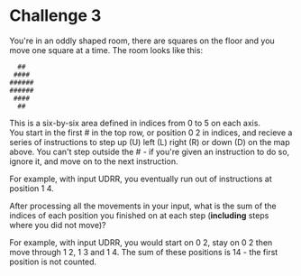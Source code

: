 # Challenge 3
You're in an oddly shaped room, there are squares on the floor and you move one square at a time. The room looks like this:  
  

      ##
     ####
    ######
    ######
     ####
      ##

  
  
This is a six-by-six area defined in indices from 0 to 5 on each axis.  
You start in the first # in the top row, or position 0 2 in indices, and recieve a series of instructions to step up (U) left (L) right (R) or down (D) on the map above. You can't step outside the # - if you're given an instruction to do so, ignore it, and move on to the next instruction.  
  
For example, with input UDRR, you eventually run out of instructions at position 1 4.  
  
After processing all the movements in your input, what is the sum of the indices of each position you finished on at each step (**including** steps where you did not move)?  
  
For example, with input UDRR, you would start on 0 2, stay on 0 2 then move through 1 2, 1 3 and 1 4. The sum of these positions is 14 - the first position is not counted.  
  
